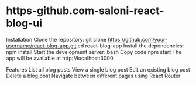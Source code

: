 # https-github.com-saloni-react-blog-ui
Installation
Clone the repository:
git clone https://github.com/your-username/react-blog-app.git
cd react-blog-app
Install the dependencies:
npm install
Start the development server:
bash
Copy code
npm start
The app will be available at http://localhost:3000.

Features
List all blog posts
View a single blog post
Edit an existing blog post
Delete a blog post
Navigate between different pages using React Router
